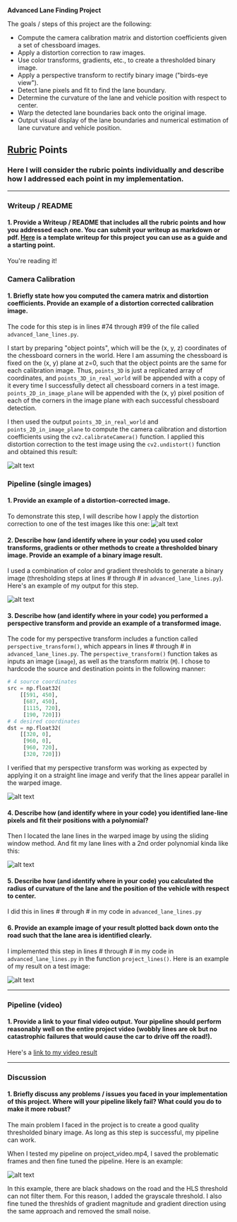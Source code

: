 **Advanced Lane Finding Project**

The goals / steps of this project are the following:

* Compute the camera calibration matrix and distortion coefficients given a set of chessboard images.
* Apply a distortion correction to raw images.
* Use color transforms, gradients, etc., to create a thresholded binary image.
* Apply a perspective transform to rectify binary image ("birds-eye view").
* Detect lane pixels and fit to find the lane boundary.
* Determine the curvature of the lane and vehicle position with respect to center.
* Warp the detected lane boundaries back onto the original image.
* Output visual display of the lane boundaries and numerical estimation of lane curvature and vehicle position.

[//]: # (Image References)

[image1]: ./output_images/calibrated.jpg "Calibrated"
[image2]: ./output_images/undistorted.jpg "Undistorted"
[image3]: ./output_images/combine.jpg "Threshold Combination"
[image4]: ./output_images/warped_straight_line.jpg "Warp Example"
[image5]: ./output_images/lines.jpg "Fit Visual"
[image6]: ./output_images/projected.jpg "Output"
[image7]: ./output_images/pipeline.png "Pipeline"
[video1]: ./test_videos_output/project_video.mp4 "Video"

## [Rubric](https://review.udacity.com/#!/rubrics/571/view) Points

### Here I will consider the rubric points individually and describe how I addressed each point in my implementation.  

---

### Writeup / README

#### 1. Provide a Writeup / README that includes all the rubric points and how you addressed each one.  You can submit your writeup as markdown or pdf.  [Here](https://github.com/udacity/CarND-Advanced-Lane-Lines/blob/master/writeup_template.md) is a template writeup for this project you can use as a guide and a starting point.  

You're reading it!

### Camera Calibration

#### 1. Briefly state how you computed the camera matrix and distortion coefficients. Provide an example of a distortion corrected calibration image.

The code for this step is in lines #74 through #99 of the file called `advanced_lane_lines.py`.  

I start by preparing "object points", which will be the (x, y, z) coordinates of the chessboard corners in the world. Here I am assuming the chessboard is fixed on the (x, y) plane at z=0, such that the object points are the same for each calibration image.  Thus, `points_3D` is just a replicated array of coordinates, and `points_3D_in_real_world` will be appended with a copy of it every time I successfully detect all chessboard corners in a test image.  `points_2D_in_image_plane` will be appended with the (x, y) pixel position of each of the corners in the image plane with each successful chessboard detection.  

I then used the output `points_3D_in_real_world` and `points_2D_in_image_plane` to compute the camera calibration and distortion coefficients using the `cv2.calibrateCamera()` function.  I applied this distortion correction to the test image using the `cv2.undistort()` function and obtained this result: 

![alt text][image1]

### Pipeline (single images)

#### 1. Provide an example of a distortion-corrected image.

To demonstrate this step, I will describe how I apply the distortion correction to one of the test images like this one:
![alt text][image2]

#### 2. Describe how (and identify where in your code) you used color transforms, gradients or other methods to create a thresholded binary image.  Provide an example of a binary image result.

I used a combination of color and gradient thresholds to generate a binary image (thresholding steps at lines # through # in `advanced_lane_lines.py`).  Here's an example of my output for this step.

![alt text][image3]

#### 3. Describe how (and identify where in your code) you performed a perspective transform and provide an example of a transformed image.

The code for my perspective transform includes a function called `perspective_transform()`, which appears in lines # through # in `advanced_lane_lines.py`. The `perspective_transform()` function takes as inputs an image (`image`), as well as the transform matrix (`M`). I chose to hardcode the source and destination points in the following manner:

```python
# 4 source coordinates
src = np.float32(
    [[591, 450],
     [687, 450],
     [1115, 720],
     [190, 720]])
# 4 desired coordinates
dst = np.float32(
    [[320, 0],
     [960, 0],
     [960, 720],
     [320, 720]])
```

I verified that my perspective transform was working as expected by applying it on a straight line image and verify that the lines appear parallel in the warped image.

![alt text][image4]

#### 4. Describe how (and identify where in your code) you identified lane-line pixels and fit their positions with a polynomial?

Then I located the lane lines in the warped image by using the sliding window method. And fit my lane lines with a 2nd order polynomial kinda like this:

![alt text][image5]

#### 5. Describe how (and identify where in your code) you calculated the radius of curvature of the lane and the position of the vehicle with respect to center.

I did this in lines # through # in my code in `advanced_lane_lines.py`

#### 6. Provide an example image of your result plotted back down onto the road such that the lane area is identified clearly.

I implemented this step in lines # through # in my code in `advanced_lane_lines.py` in the function `project_lines()`.  Here is an example of my result on a test image:

![alt text][image6]

---

### Pipeline (video)

#### 1. Provide a link to your final video output.  Your pipeline should perform reasonably well on the entire project video (wobbly lines are ok but no catastrophic failures that would cause the car to drive off the road!).

Here's a [link to my video result](./test_videos_output/project_video.mp4)

---

### Discussion

#### 1. Briefly discuss any problems / issues you faced in your implementation of this project.  Where will your pipeline likely fail?  What could you do to make it more robust?

The main problem I faced in the project is to create a good quality thresholded binary image. As long as this step is successful, my pipeline can work.

When I tested my pipeline on project_video.mp4, I saved the problematic frames and then fine tuned the pipeline. Here is an example:

![alt text][image7]

In this example, there are black shadows on the road and the HLS threshold can not filter them. For this reason, I added the grayscale threshold. I also fine tuned the threshlds of gradient magnitude and gradient direction using the same approach and removed the small noise.


